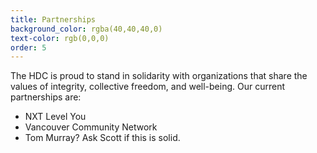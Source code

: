 ```yaml
---
title: Partnerships
background_color: rgba(40,40,40,0)
text-color: rgb(0,0,0)
order: 5
---
```


The HDC is proud to stand in solidarity with organizations that share the values of integrity, collective freedom, and well-being. Our current partnerships are:

- NXT Level You
- Vancouver Community Network
- Tom Murray? Ask Scott if this is solid.
